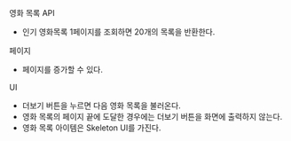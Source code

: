 영화 목록 API
- 인기 영화목록 1페이지를 조회하면 20개의 목록을 반환한다.

페이지
- 페이지를 증가할 수 있다.

UI
- 더보기 버튼을 누르면 다음 영화 목록을 불러온다.
- 영화 목록의 페이지 끝에 도달한 경우에는 더보기 버튼을 화면에 출력하지 않는다.
- 영화 목록 아이템은 Skeleton UI를 가진다.
